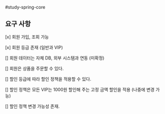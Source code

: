 #study-spring-core

## 요구 사항
[x] 회원 가입, 조회 가능

[x] 회원 등급 존재 (일반과 VIP)

[] 회원 데이터는 자체 DB, 외부 시스템과 연동 (미확정)

[] 회원은 상품을 주문할 수 있다.

[] 할인 등급에 따라 할인 정책을 적용할 수 있다.

[] 할인 정책은 모든 VIP는 1000원 할인해 주는 고정 금액 할인을 적용 (나중에 변경 가능)

[] 할인 정책 변경 가능성 존재.